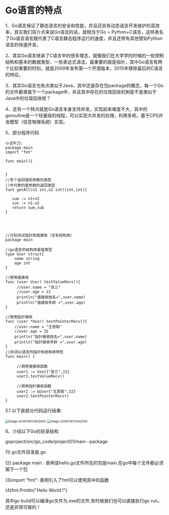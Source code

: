 # Go语言的特点

1、Go语言保证了静态语言的安全和性能，并且还具有动态语言开发维护的高效率，其实我们简介点来说Go语言的话，就相当于Go = Python+C语言，这样表名了Go语言语言既代表了C语言静态程序运行的速度，并且还带有其他譬如Python语言的快速开发。

2、其实Go语言继承了C语言中的很多理念，就像我们在大学学的时候的一些控制结构和基本的数据类型、一些表达式语法，最重要的就是指针，其中Go语言有两个比较重要的时刻，就是2009年发布第一个开源版本，2015年移除最后的C语言的特征。

3、其实Go语言也有点类似于Java，其中还是存在包package的概念，每一个Go的文件都隶属于一个package中，并且其中存在的垃圾回收机制是不是类似于Java中的垃圾回收呢？

4、还有一个特点就是Go语言本身支持并发，实现起来难度不大，其中的goroutine是一个轻量级的线程，可以实现大并发的处理，利用多核。基于CPS并发模型（信息物理系统）实现。



5、部分程序代码

```
小试牛刀:
package main
import "fmt"

func main(){
   
   
}
//多个返回值和参数的类型
()中代表的是参数的返回类型
funt getAll(n1 int,n2 int)(int,int){
   
   sum := n1+n2
   sun := n1-n2
   return sum,sub
}




```

```
//分别测试指针和值接收（含有结构体）
package main

//go语言的结构体是值类型
type User struct{
	name string
	age int
}

//使用值接收
func (user User) testValueRecv(){
	 //user.name = "张三"
	 //user.age = 21
	 println("值接收姓名=",user.name)
	 println("值接收年龄 =",user.age)
}

//使用指针接收
func (user *User) testPointerRecv(){
	//user.name = "王思聪"
	//user.age = 32
	println("指针接收姓名=",user.name)
	println("指针接收年龄 =",user.age)
}
//测试Go语言的指针和结构体特性
func main() {

	 //调用值接收函数
	 user1 := User{"张三",21}
	 user1.testValueRecv()

	 //调用指针接收函数
	 user2 := &User{"王思聪",32}
	 user2.testPointerRecv()	
}
```

5.1 以下是部分代码运行结果:

<img src="C:\Users\yuanfeng\AppData\Roaming\Typora\typora-user-images\image-20191116173912603.png" alt="image-20191116173912603" style="zoom:67%;" />

<img src="C:\Users\yuanfeng\AppData\Roaming\Typora\typora-user-images\image-20191116175403761.png" alt="image-20191116175403761" style="zoom:67%;" />



6、介绍以下Go的目录结构

goproject/src/go_code/project01/main--package

(1) go文件目录是.go

(2) package main : 表明该hello.go文件所在的包是main,在go中每个文件都必须属于一个包

(3)import "fmt": 表明引入了fmt可以使用其中的函数

(4)fmt.Println("Hello World !") 

其中go build可以编译go文件为.exe的文件,有时候我们也可以直接执行go run，还是非常可取的！